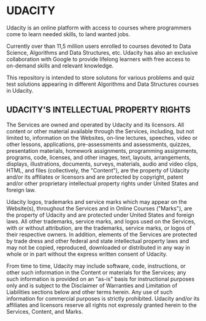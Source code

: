 # UDACITY

Udacity is an online platform with access to courses where programmers come to learn needed skills, to land wanted jobs.

Currently over than 11,5 million users enrolled to courses devoted to Data Science, Algorithms and Data Structures, etc. Udacity has also an exclusive collaboration with Google to provide lifelong learners with free access to on-demand skills and relevant knowledge.

This repository is intended to store solutons for various problems and quiz test solutions appearing in different Algorithms and Data Structures courses in Udacity.

## UDACITY’S INTELLECTUAL PROPERTY RIGHTS

The Services are owned and operated by Udacity and its licensors. All content or other material available through the Services, including, but not limited to, information on the Websites, on-line lectures, speeches, video or other lessons, applications, pre-assessments and assessments, quizzes, presentation materials, homework assignments, programming assignments, programs, code, licenses, and other images, text, layouts, arrangements, displays, illustrations, documents, surveys, materials, audio and video clips, HTML, and files (collectively, the "Content"), are the property of Udacity and/or its affiliates or licensors and are protected by copyright, patent and/or other proprietary intellectual property rights under United States and foreign law.

Udacity logos, trademarks and service marks which may appear on the Website(s), throughout the Services and in Online Courses ("Marks"), are the property of Udacity and are protected under United States and foreign laws. All other trademarks, service marks, and logos used on the Services, with or without attribution, are the trademarks, service marks, or logos of their respective owners. In addition, elements of the Services are protected by trade dress and other federal and state intellectual property laws and may not be copied, reproduced, downloaded or distributed in any way in whole or in part without the express written consent of Udacity.

From time to time, Udacity may include software, code, instructions, or other such information in the Content or materials for the Services; any such information is provided on an "as-is" basis for instructional purposes only and is subject to the Disclaimer of Warranties and Limitation of Liabilities sections below and other terms herein. Any use of such information for commercial purposes is strictly prohibited. Udacity and/or its affiliates and licensors reserve all rights not expressly granted herein to the Services, Content, and Marks.
